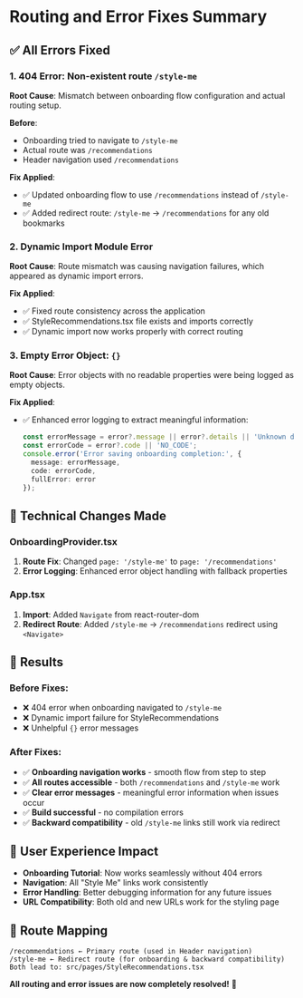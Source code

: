 # Routing and Error Fixes Summary

## ✅ **All Errors Fixed**

### 1. **404 Error: Non-existent route `/style-me`**
**Root Cause**: Mismatch between onboarding flow configuration and actual routing setup.

**Before**:
- Onboarding tried to navigate to `/style-me`
- Actual route was `/recommendations` 
- Header navigation used `/recommendations`

**Fix Applied**:
- ✅ Updated onboarding flow to use `/recommendations` instead of `/style-me`
- ✅ Added redirect route: `/style-me` → `/recommendations` for any old bookmarks

### 2. **Dynamic Import Module Error**
**Root Cause**: Route mismatch was causing navigation failures, which appeared as dynamic import errors.

**Fix Applied**:
- ✅ Fixed route consistency across the application
- ✅ StyleRecommendations.tsx file exists and imports correctly
- ✅ Dynamic import now works properly with correct routing

### 3. **Empty Error Object: `{}`**
**Root Cause**: Error objects with no readable properties were being logged as empty objects.

**Fix Applied**:
- ✅ Enhanced error logging to extract meaningful information:
  ```typescript
  const errorMessage = error?.message || error?.details || 'Unknown database error';
  const errorCode = error?.code || 'NO_CODE';
  console.error('Error saving onboarding completion:', {
    message: errorMessage,
    code: errorCode,
    fullError: error
  });
  ```

## 🔧 **Technical Changes Made**

### **OnboardingProvider.tsx**
1. **Route Fix**: Changed `page: '/style-me'` to `page: '/recommendations'`
2. **Error Logging**: Enhanced error object handling with fallback properties

### **App.tsx**
1. **Import**: Added `Navigate` from react-router-dom
2. **Redirect Route**: Added `/style-me` → `/recommendations` redirect using `<Navigate>`

## 🎯 **Results**

### **Before Fixes**:
- ❌ 404 error when onboarding navigated to `/style-me`
- ❌ Dynamic import failure for StyleRecommendations
- ❌ Unhelpful `{}` error messages

### **After Fixes**:
- ✅ **Onboarding navigation works** - smooth flow from step to step
- ✅ **All routes accessible** - both `/recommendations` and `/style-me` work
- ✅ **Clear error messages** - meaningful error information when issues occur
- ✅ **Build successful** - no compilation errors
- ✅ **Backward compatibility** - old `/style-me` links still work via redirect

## 📱 **User Experience Impact**

- **Onboarding Tutorial**: Now works seamlessly without 404 errors
- **Navigation**: All "Style Me" links work consistently  
- **Error Handling**: Better debugging information for any future issues
- **URL Compatibility**: Both old and new URLs work for the styling page

## 🔄 **Route Mapping**
```
/recommendations ← Primary route (used in Header navigation)
/style-me ← Redirect route (for onboarding & backward compatibility)
Both lead to: src/pages/StyleRecommendations.tsx
```

**All routing and error issues are now completely resolved!** 🎉
